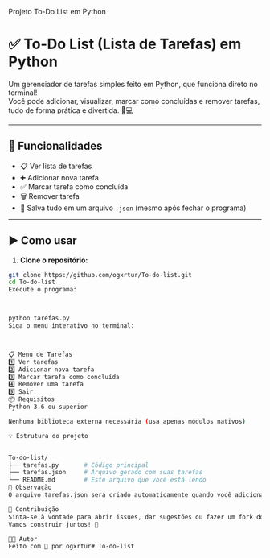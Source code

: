 Projeto To-Do List em Python

# ✅ To-Do List (Lista de Tarefas) em Python

Um gerenciador de tarefas simples feito em Python, que funciona direto no terminal!  
Você pode adicionar, visualizar, marcar como concluídas e remover tarefas, tudo de forma prática e divertida. 🧠💻

---

## 🚀 Funcionalidades

- 📋 Ver lista de tarefas
- ➕ Adicionar nova tarefa
- ✅ Marcar tarefa como concluída
- 🗑️ Remover tarefa
- 💾 Salva tudo em um arquivo `.json` (mesmo após fechar o programa)

---

## ▶️ Como usar

1. **Clone o repositório:**

```bash
git clone https://github.com/ogxrtur/To-do-list.git
cd To-do-list
Execute o programa:



python tarefas.py
Siga o menu interativo no terminal:



📋 Menu de Tarefas
1️⃣ Ver tarefas
2️⃣ Adicionar nova tarefa
3️⃣ Marcar tarefa como concluída
4️⃣ Remover uma tarefa
5️⃣ Sair
📦 Requisitos
Python 3.6 ou superior

Nenhuma biblioteca externa necessária (usa apenas módulos nativos)

💡 Estrutura do projeto


To-do-list/
├── tarefas.py       # Código principal
├── tarefas.json     # Arquivo gerado com suas tarefas
└── README.md        # Este arquivo que você está lendo
📌 Observação
O arquivo tarefas.json será criado automaticamente quando você adicionar sua primeira tarefa.

🤝 Contribuição
Sinta-se à vontade para abrir issues, dar sugestões ou fazer um fork do projeto.
Vamos construir juntos! 🚀

🧑‍💻 Autor
Feito com 💙 por ogxrtur# To-do-list
